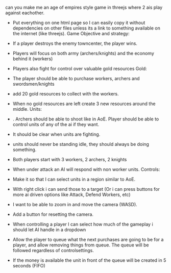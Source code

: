 can you make me an age of empires style game in threejs where 2 ais play against eachother. 
- Put everything on one html page so I can easily copy it without dependencies on other files unless its a link to something available on the internet (like threejs).
Game Objective and strategy:
- If a player destroys the enemy towncenter, the player wins.
- Players will focus on both army (archers/knights) and the economy behind it (workers)
- Players also fight for control over valuable gold resources
Gold:
- The player should be able to purchase workers, archers and swordsmen/knights
- add 20 gold resources to collect with the workers. 
- When no gold resources are left create 3 new resources around the middle.
Units:
- . Archers should be able to shoot  like in AoE. Player should be able to control units of any of the ai if they want.
- It should be clear when units are fighting.
- units should never be standing idle, they should always be doing something.
- Both players start with 3 workers, 2 archers, 2 knights

- When under attack an AI will respond with non worker units.
Controls:
- Make it so that I can select units in a region similar to AoE.
- With right click i can send those to a target (Or i can press buttons for more ai driven options like Attack, Defend Workers, etc)
- I want to be able to zoom in and move the camera (WASD). 
- Add a button for resetting the camera.
- When controlling a player I can select how much of the gameplay i should let AI handle in a dropdown
- Allow the player to queue what the next purchases are going to be for a player, and allow removing things from queue. The queue will be followed regardless of controlsettings.
- If the money is available the unit in front of the queue will be created in 5 seconds (FIFO)